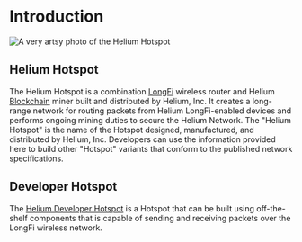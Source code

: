 # Introduction

![A very artsy photo of the Helium Hotspot](../.gitbook/assets/desk3.jpg)

## Helium Hotspot

The Helium Hotspot is a combination [LongFi](../longfi/introduction.md) wireless router and Helium [Blockchain](../blockchain/introduction.md) miner built and distributed by Helium, Inc. It creates a long-range network for routing packets from Helium LongFi-enabled devices and performs ongoing mining duties to secure the Helium Network. The "Helium Hotspot" is the name of the Hotspot designed, manufactured, and distributed by Helium, Inc. Developers can use the information provided here to build other "Hotspot" variants that conform to the published network specifications.

## Developer Hotspot

The [Helium Developer Hotspot](developer-setup.md) is a Hotspot that can be built using off-the-shelf components that is capable of sending and receiving packets over the LongFi wireless network.
